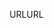 <span data-ttu-id="891bb-101">URL</span><span class="sxs-lookup"><span data-stu-id="891bb-101">URL</span></span>